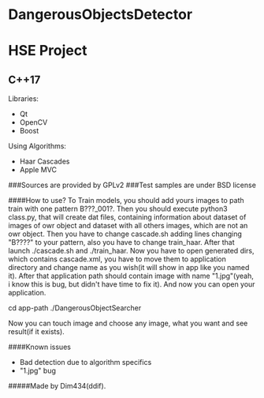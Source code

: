 # DangerousObjectsDetector
# HSE Project

## C++17

Libraries:
- Qt
- OpenCV
- Boost

Using Algorithms:
- Haar Cascades
- Apple MVC

###Sources are provided by GPLv2
###Test samples are under BSD license

####How to use?
To Train models, you should add yours images to path train with one pattern B???_001?. Then you should execute python3 class.py, that will create dat files, containing information about dataset of images of owr object and dataset with all others images, which are not an owr object. Then you have to change cascade.sh adding lines changing "B????" to your pattern, also you have to change train_haar. After that launch ./cascade.sh and ./train_haar. Now you have to open generated dirs, which contains cascade.xml, you have to move them to application directory and change name as you wish(it will show in app like you named it). After that application path should contain image with name "1.jpg"(yeah, i know this is bug, but didn't have time to fix it). And now you can open your application.

cd app-path
./DangerousObjectSearcher

Now you can touch image and choose any image, what you want and see result(if it exists).

####Known issues
- Bad detection due to algorithm specifics
- "1.jpg" bug

#####Made by Dim434(ddif).